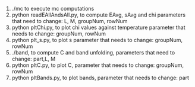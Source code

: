 1. ./mc to execute mc computations
2. python readEAllAndsAll.py, to compute EAvg, sAvg and chi
parameters that need to change: L, M, groupNum, rowNum
3. python pltChi.py, to plot chi values against temperature
parameter that needs to change: groupNum, rowNum
4. python plt_s.py, to plot s
parameter that needs to change: groupNum, rowNum
5. ./band, to compute C and band unfolding, parameters that need to change:  part,L, M
6. python pltC.py, to plot C, parameter that needs to change: groupNum, rowNum
7. python pltBands.py, to plot bands, parameter that needs to change: part
